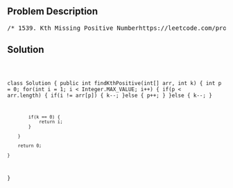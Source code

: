 <!--
<style>
  body { font-family: Arial, sans-serif; }
  .container { max-width: 700px; margin: 0 auto; padding: 10px; }
  .comment-block { background-color: #f9f9f9; padding: 10px; border-left: 5px solid #ccc; overflow-wrap: break-word; white-space: pre-wrap; }
  .code-block { background-color: #f4f4f4; padding: 10px; border: 1px solid #ddd; overflow-wrap: break-word; white-space: pre-wrap; }
</style>
-->

<div class='container'>
<h2>Problem Description</h2>
<div class='comment-block'>
<pre>
/* 1539. Kth Missing Positive Numberhttps://leetcode.com/problems/kth-missing-positive-number/Given an array arr of positive integers sorted in a strictly increasingorder, and an integer k.Find the kth positive integer that is missing from this array.Example 1:Input: arr = [2,3,4,7,11], k = 5Output: 9Explanation: The missing positive integers are [1,5,6,8,9,10,12,13,...].The 5th missing positive integer is 9.Example 2:Input: arr = [1,2,3,4], k = 2Output: 6Explanation: The missing positive integers are [5,6,7,...].The 2nd missing positive integer is 6.*/</pre>
</div>

<h2>Solution</h2>
<div class='code-block'>
<pre><code class='language-java'>

class Solution {
    public int findKthPositive(int[] arr, int k) {
        int p = 0;
        for(int i = 1; i < Integer.MAX_VALUE; i++) {
            if(p < arr.length) {
                if(i != arr[p]) {
                    k--;
                }else {
                    p++;
                }
            }else {
                k--;
            }
            
            if(k == 0) {
                return i;
            }

        }
        
        return 0;
        
    }
}</code></pre>
</div>
</div>
